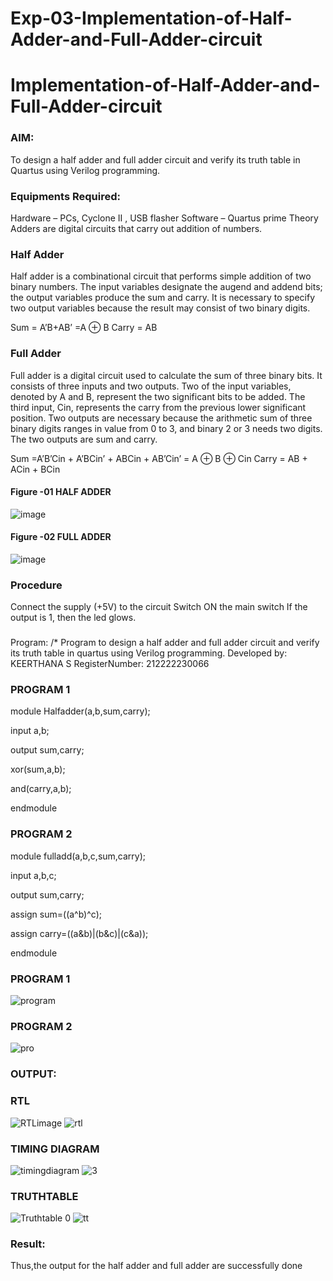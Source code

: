 # Exp-03-Implementation-of-Half-Adder-and-Full-Adder-circuit

# Implementation-of-Half-Adder-and-Full-Adder-circuit
### AIM:
To design a half adder and full adder circuit and verify its truth table in Quartus using Verilog programming.

### Equipments Required:
Hardware – PCs, Cyclone II , USB flasher
Software – Quartus prime
Theory
Adders are digital circuits that carry out addition of numbers.

### Half Adder
Half adder is a combinational circuit that performs simple addition of two binary numbers. The input variables designate the augend and addend bits; the output variables produce the sum and carry. It is necessary to specify two output variables because the result may consist of two binary digits.

Sum = A’B+AB’ =A ⊕ B Carry = AB

### Full Adder
Full adder is a digital circuit used to calculate the sum of three binary bits. It consists of three inputs and two outputs. Two of the input variables, denoted by A and B, represent the two significant bits to be added. The third input, Cin, represents the carry from the previous lower significant position. Two outputs are necessary because the arithmetic sum of three binary digits ranges in value from 0 to 3, and binary 2 or 3 needs two digits. The two outputs are sum and carry.

Sum =A’B’Cin + A’BCin’ + ABCin + AB’Cin’ = A ⊕ B ⊕ Cin Carry = AB + ACin + BCin
#### Figure -01 HALF ADDER 

 ![image](https://user-images.githubusercontent.com/36288975/163552156-a13e5a56-c638-4110-97d9-8896907c8d25.png)

#### Figure -02 FULL ADDER 

![image](https://user-images.githubusercontent.com/36288975/163552057-b3547877-6d07-45b4-b7e0-bcfebfad9e1d.png)

### Procedure

Connect the supply (+5V) to the circuit
Switch ON the main switch
If the output is 1, then the led glows.
### 
Program:
/*
Program to design a half adder and full adder circuit and verify its truth table in quartus using Verilog programming.
Developed by: KEERTHANA S
RegisterNumber:  212222230066

### PROGRAM 1

module Halfadder(a,b,sum,carry);

input a,b;

output sum,carry;

xor(sum,a,b);

and(carry,a,b);

endmodule
### PROGRAM 2
module fulladd(a,b,c,sum,carry);

input a,b,c;

output sum,carry;

assign sum=((a^b)^c);

assign carry=((a&b)|(b&c)|(c&a));

endmodule 
### PROGRAM 1
![program](https://user-images.githubusercontent.com/119477890/231781764-7367e74e-e5b4-43e7-ae9e-edac536dda01.png)
### PROGRAM 2
![pro](https://user-images.githubusercontent.com/119477890/231781861-011c8a31-0ff2-4391-8743-e2a5b285a21a.png)


### OUTPUT:

### RTL
![RTLimage](https://user-images.githubusercontent.com/119477890/231782927-5bba3bb8-248e-4df9-ab35-e207a5f0529a.png)
![rtl](https://user-images.githubusercontent.com/119477890/231782977-20459559-0640-4ca9-b810-048ac653fb0a.png)

### TIMING DIAGRAM
![timingdiagram](https://user-images.githubusercontent.com/119477890/231782327-6a234474-ab16-4122-a81c-6f8aa1ad210b.png)
![3](https://user-images.githubusercontent.com/119477890/231786429-478cb196-1588-495a-8986-fa0f385ad84f.png)


### TRUTHTABLE
![Truthtable 0](https://user-images.githubusercontent.com/119477890/231785577-8fa1c9bd-34f8-49f2-9eef-7d6c188731ee.png)
![tt](https://user-images.githubusercontent.com/119477890/231782570-d4fef1b3-7cd1-45ed-8683-a575e4b73560.png)

### Result:
Thus,the output for the half adder and full adder are successfully done
